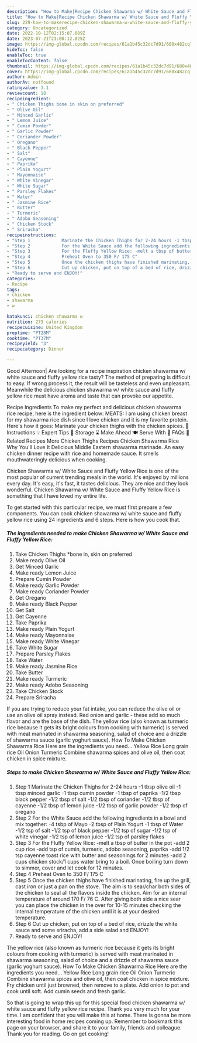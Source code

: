 ```yaml
---
description: "How to Make|Recipe Chicken Shawarma w/ White Sauce and Fluffy Yellow Rice {That is Delicious"
title: "How to Make|Recipe Chicken Shawarma w/ White Sauce and Fluffy Yellow Rice {That is Delicious"
slug: 229-how-to-makerecipe-chicken-shawarma-w-white-sauce-and-fluffy-yellow-rice-that-is-delicious
category: Uncategorized
date: 2022-10-12T02:15:07.089Z
date: 2023-07-21T23:00:12.825Z
image: https://img-global.cpcdn.com/recipes/61a1b45c32dc7d91/680x482cq70/chicken-shawarma-w-white-sauce-and-fluffy-yellow-rice-recipe-main-photo.jpg
hideToc: false
enableToc: true
enableTocContent: false
thumbnail: https://img-global.cpcdn.com/recipes/61a1b45c32dc7d91/680x482cq70/chicken-shawarma-w-white-sauce-and-fluffy-yellow-rice-recipe-main-photo.jpg
cover: https://img-global.cpcdn.com/recipes/61a1b45c32dc7d91/680x482cq70/chicken-shawarma-w-white-sauce-and-fluffy-yellow-rice-recipe-main-photo.jpg
author: Admin
authorAv: notfound
ratingvalue: 3.1
reviewcount: 18
recipeingredient:
- " Chicken Thighs bone in skin on preferred"
- " Olive Oil"
- " Minced Garlic"
- " Lemon Juice"
- " Cumin Powder"
- " Garlic Powder"
- " Coriander Powder"
- " Oregano"
- " Black Pepper"
- " Salt"
- " Cayenne"
- " Paprika"
- " Plain Yogurt"
- " Mayonnaise"
- " White Vinegar"
- " White Sugar"
- " Parsley Flakes"
- " Water"
- " Jasmine Rice"
- " Butter"
- " Turmeric"
- " Adobo Seasoning"
- " Chicken Stock"
- " Sriracha"
recipeinstructions:
- "Step 1            Marinate the Chicken Thighs for 2-24 hours -1 tbsp olive oil -1 tbsp minced garlic -1 tbsp cumin powder -1 tbsp of paprika -1/2 tbsp black pepper -1/2 tbsp of salt -1/2 tbsp of coriander -1/2 tbsp of cayenne -1/2 tbsp of lemon juice -1/2 tbsp of garlic powder -1/2 tbsp of oregano"
- "Step 2            For the White Sauce add the following ingredients in a bowl and mix together: -4 tsbp of Mayo -2 tbsp of Plain Yogurt -1 tbsp of Water -1/2 tsp of salt -1/2 tsp of black pepper -1/2 tsp of sugar -1/2 tsp of white vinegar -1/2 tsp of lemon juice -1/2 tsp of parsley flakes"
- "Step 3            For the Fluffy Yellow Rice: -melt a tbsp of butter in the pot -add 2 cup rice  -add tsp of cumin, turmeric, adobo seasoning, paprika -add 1/2 tsp cayenne toast rice with butter and seasonings for 2 minutes -add 2 cups chicken stock/1 cups water bring to a boil. Once boiling turn down to simmer, cover and let cook for 12 minutes."
- "Step 4            Preheat Oven to 350 F/ 175 C"
- "Step 5            Once the chicken thighs have finished marinating, fire up the grill, cast iron or just a pan on the stove. The aim is to sear/char both sides of the chicken to seal all the flavors inside the chicken. Aim for an internal temperature of around 170 F/ 76 C. After giving both side a nice sear you can place the chicken in the over for 10-15 minutes checking the internal temperature of the chicken until it is at your desired temperature."
- "Step 6            Cut up chicken, put on top of a bed of rice, drizzle the white sauce and some sriracha, add a side salad and ENJOY!"
- "Ready to serve and ENJOY!"
categories:
- Recipe
tags:
- chicken
- shawarma
- w

katakunci: chicken shawarma w 
nutrition: 273 calories
recipecuisine: United Kingdom
preptime: "PT28M"
cooktime: "PT37M"
recipeyield: "3"
recipecategory: Dinner

---
```



Good Afternoon| Are looking for a recipe inspiration chicken shawarma w/ white sauce and fluffy yellow rice tasty? The method of preparing is difficult to easy. If wrong process it, the result will be tasteless and even unpleasant. Meanwhile the delicious chicken shawarma w/ white sauce and fluffy yellow rice must have aroma and taste that can provoke our appetite.





Recipe Ingredients To make my perfect and delicious chicken shawarma rice recipe, here is the ingredient below: MEATS: I am using chicken breast for my shawarma rice dish since I love chicken and it is my favorite protein. Here&#39;s how it goes: Marinate your chicken thighs with the chicken spices. 🥄 Instructions 💡 Expert Tips 🧺 Storage ⌛ Make Ahead 🍽️ Serve With 💬 FAQs 📣 Related Recipes More Chicken Thighs Recipes Chicken Shawarma Rice ️ Why You&#39;ll Love It Delicious Middle Eastern shawarma marinade. An easy chicken dinner recipe with rice and homemade sauce. It smells mouthwateringly delicious when cooking.

Chicken Shawarma w/ White Sauce and Fluffy Yellow Rice is one of the most popular of current trending meals in the world. It's enjoyed by millions every day. It's easy, it's fast, it tastes delicious. They are nice and they look wonderful. Chicken Shawarma w/ White Sauce and Fluffy Yellow Rice is something that I have loved my entire life.


To get started with this particular recipe, we must first prepare a few components. You can cook chicken shawarma w/ white sauce and fluffy yellow rice using 24 ingredients and 6 steps. Here is how you cook that.

<!--inarticleads1-->

##### The ingredients needed to make Chicken Shawarma w/ White Sauce and Fluffy Yellow Rice:

1. Take  Chicken Thighs *bone in, skin on preferred
1. Make ready  Olive Oil
1. Get  Minced Garlic
1. Make ready  Lemon Juice
1. Prepare  Cumin Powder
1. Make ready  Garlic Powder
1. Make ready  Coriander Powder
1. Get  Oregano
1. Make ready  Black Pepper
1. Get  Salt
1. Get  Cayenne
1. Take  Paprika
1. Make ready  Plain Yogurt
1. Make ready  Mayonnaise
1. Make ready  White Vinegar
1. Take  White Sugar
1. Prepare  Parsley Flakes
1. Take  Water
1. Make ready  Jasmine Rice
1. Take  Butter
1. Make ready  Turmeric
1. Make ready  Adobo Seasoning
1. Take  Chicken Stock
1. Prepare  Sriracha


If you are trying to reduce your fat intake, you can reduce the olive oil or use an olive oil spray instead. Red onion and garlic - these add so much flavor and are the base of the dish. The yellow rice (also known as turmeric rice because it gets its bright colours from cooking with turmeric) is served with meat marinated in shawarma seasoning, salad of choice and a drizzle of shawarma sauce (garlic yoghurt sauce). How To Make Chicken Shawarma Rice Here are the ingredients you need… Yellow Rice Long grain rice Oil Onion Turmeric Combine shawarma spices and olive oil, then coat chicken in spice mixture. 

<!--inarticleads2-->

##### Steps to make Chicken Shawarma w/ White Sauce and Fluffy Yellow Rice:

1. Step 1            Marinate the Chicken Thighs for 2-24 hours -1 tbsp olive oil -1 tbsp minced garlic -1 tbsp cumin powder -1 tbsp of paprika -1/2 tbsp black pepper -1/2 tbsp of salt -1/2 tbsp of coriander -1/2 tbsp of cayenne -1/2 tbsp of lemon juice -1/2 tbsp of garlic powder -1/2 tbsp of oregano
1. Step 2            For the White Sauce add the following ingredients in a bowl and mix together: -4 tsbp of Mayo -2 tbsp of Plain Yogurt -1 tbsp of Water -1/2 tsp of salt -1/2 tsp of black pepper -1/2 tsp of sugar -1/2 tsp of white vinegar -1/2 tsp of lemon juice -1/2 tsp of parsley flakes
1. Step 3            For the Fluffy Yellow Rice: -melt a tbsp of butter in the pot -add 2 cup rice  -add tsp of cumin, turmeric, adobo seasoning, paprika -add 1/2 tsp cayenne toast rice with butter and seasonings for 2 minutes -add 2 cups chicken stock/1 cups water bring to a boil. Once boiling turn down to simmer, cover and let cook for 12 minutes.
1. Step 4            Preheat Oven to 350 F/ 175 C
1. Step 5            Once the chicken thighs have finished marinating, fire up the grill, cast iron or just a pan on the stove. The aim is to sear/char both sides of the chicken to seal all the flavors inside the chicken. Aim for an internal temperature of around 170 F/ 76 C. After giving both side a nice sear you can place the chicken in the over for 10-15 minutes checking the internal temperature of the chicken until it is at your desired temperature.
1. Step 6            Cut up chicken, put on top of a bed of rice, drizzle the white sauce and some sriracha, add a side salad and ENJOY!
1. Ready to serve and ENJOY!

The yellow rice (also known as turmeric rice because it gets its bright colours from cooking with turmeric) is served with meat marinated in shawarma seasoning, salad of choice and a drizzle of shawarma sauce (garlic yoghurt sauce). How To Make Chicken Shawarma Rice Here are the ingredients you need… Yellow Rice Long grain rice Oil Onion Turmeric Combine shawarma spices and olive oil, then coat chicken in spice mixture. Fry chicken until just browned, then remove to a plate. Add onion to pot and cook until soft. Add cumin seeds and fresh garlic. 

So that is going to wrap this up for this special food chicken shawarma w/ white sauce and fluffy yellow rice recipe. Thank you very much for your time. I am confident that you will make this at home. There is gonna be more interesting food in home recipes coming up. Remember to bookmark this page on your browser, and share it to your family, friends and colleague. Thank you for reading. Go on get cooking!
